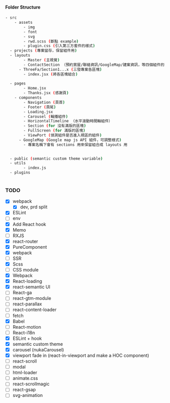 #### Folder Structure
```bash
- src
	- assets
		- img
		- font
		- svg
		- rwd.scss (斷點 example)
		- plugin.css (引入第三方套件的樣式)
  - projects (專案留存，保留組件用)
  - layouts
		- Master (主視覺)
		- ContactSection （預約賞屋/聯絡資訊/GoogleMap/建案資訊，等四個組件的區塊，基本上不會大改風格)
      - ThreeFa/Section1...x (三發專案各區塊)
		- index.jsx (將各區塊組合)
	
  - pages
		- Home.jsx
		- Thanks.jsx (感謝頁)
	- components
		- Navigation (頁首)
    	- Footer (頁尾)
		- Loading.jsx
		- Carousel (輪播組件)
		- HorizontalTimeline （水平滾動時間軸組件）
		- Section (for 沒有滿版的區塊)
		- FullScreen (for 滿版的區塊)
		- ViewPort (偵測組件是否進入視區的組件)
      - GoogleMap (Google map js API 組件，可調整樣式)
		- 專案名稱下會有 sections 用來保留組合成 layouts 用
  

  - public (semantic custom theme variable)
  - utils
		- index.js
  - plugins
  
```

### TODO
- [x] webpack
	- [x] dev, prd split
- [x] ESLint
- [ ] env
- [x] Add React hook
- [x] Memo
- [ ] RXJS
- [x] react-router
- [x] PureComponent
- [x] webpack
- [ ] SSR
- [x] Scss
- [ ] CSS module
- [x] Webpack
- [x] React-loading
- [x] react-semantic UI
- [ ] React-ga
- [ ] react-gtm-module
- [ ] react-parallax
- [ ] react-content-loader
- [ ] fetch
- [x] Babel
- [ ] React-motion
- [ ] React-i18n
- [x] ESLint + hook
- [x] semantic custom theme
- [x] carousel (nukaCarousel)
- [x] viewport fade in (react-in-viewport and make a HOC component)
- [ ] react-scroll
- [ ] modal
- [ ] html-loader
- [ ] animate.css
- [ ] react-scrollmagic
- [ ] react-gsap
- [ ] svg-animation